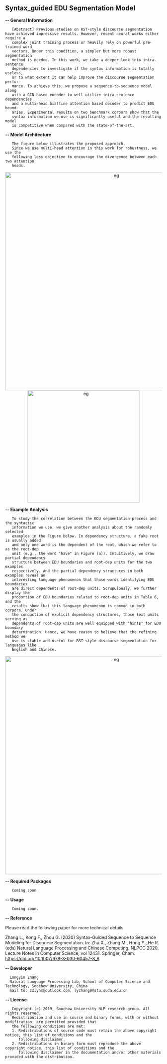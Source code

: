 ## Syntax_guided EDU Segmentation Model

<b>-- General Information</b>
```
   [Abstract] Previous studies on RST-style discourse segmentation have achieved impressive results. However, recent neural works either require a
   complex joint training process or heavily rely on powerful pre-trained word
   vectors. Under this condition, a simpler but more robust segmentation
   method is needed. In this work, we take a deeper look into intra-sentence
   dependencies to investigate if the syntax information is totally useless,
   or to what extent it can help improve the discourse segmentation perfor-
   mance. To achieve this, we propose a sequence-to-sequence model along
   with a GCN based encoder to well utilize intra-sentence dependencies
   and a multi-head biaffine attention based decoder to predict EDU bound-
   aries. Experimental results on two benchmark corpora show that the
   syntax information we use is significantly useful and the resulting model
   is competitive when compared with the state-of-the-art.
```

<b>-- Model Architecture</b>
```
   The figure below illustrates the proposed approach.
   Since we use multi-head attention in this work for robustness, we use the
   following loss objective to encourage the divergence between each two attention
   heads.
```
<div align=center>
<img src="https://github.com/NLP-Discourse-SoochowU/segmenter2020/blob/master/data/img/model.png" width="700" alt="eg"/>
<br/>
<img src="https://github.com/NLP-Discourse-SoochowU/segmenter2020/blob/master/data/img/loss.png" width="360" alt="eg"/>
<br/>
</div>

<b>-- Example Analysis</b>
```
   To study the correlation between the EDU segmentation process and the syntactic
   information we use, we give another analysis about the randomly selected
   examples in the Figure below. In dependency structure, a fake root is usually added
   and only one word is the dependent of the root, which we refer to as the root-dep
   unit (e.g., the word "have" in Figure (a)). Intuitively, we draw partial dependency
   structure between EDU boundaries and root-dep units for the two examples
   respectively. And the partial dependency structures in both examples reveal an
   interesting language phenomenon that those words identifying EDU boundaries
   are direct dependents of root-dep units. Scrupulously, we further display the
   proportion of EDU boundaries related to root-dep units in Table 6, and the
   results show that this language phenomenon is common in both corpora. Under
   the conduction of explicit dependency structures, those text units serving as
   dependents of root-dep units are well equipped with "hints" for EDU boundary
   determination. Hence, we have reason to believe that the refining method we
   use is stable and useful for RST-style discourse segmentation for languages like
   English and Chinese.
```

<div align=center>
<img src="https://github.com/NLP-Discourse-SoochowU/segmenter2020/blob/master/data/img/ana.png" width="700" alt="eg"/>
<br/>
</div>

<b>-- Required Packages</b>
```
   Coming soon
```

<b>-- Usage</b>
```
   Coming soon.
```

<b>-- Reference</b>

   Please read the following paper for more technical details

   Zhang L., Kong F., Zhou G. (2020) Syntax-Guided Sequence to Sequence Modeling for Discourse Segmentation. In: Zhu X., Zhang M., Hong Y., He R. (eds) Natural Language Processing and Chinese Computing. NLPCC 2020. Lecture Notes in Computer Science, vol 12431. Springer, Cham. https://doi.org/10.1007/978-3-030-60457-8_8

<b>-- Developer</b>
```
  Longyin Zhang
  Natural Language Processing Lab, School of Computer Science and Technology, Soochow University, China
  mail to: zzlynx@outlook.com, lyzhang9@stu.suda.edu.cn

```

<b>-- License</b>
```
   Copyright (c) 2019, Soochow University NLP research group. All rights reserved.
   Redistribution and use in source and binary forms, with or without modification, are permitted provided that
   the following conditions are met:
   1. Redistributions of source code must retain the above copyright notice, this list of conditions and the
      following disclaimer.
   2. Redistributions in binary form must reproduce the above copyright notice, this list of conditions and the
      following disclaimer in the documentation and/or other materials provided with the distribution.
```
